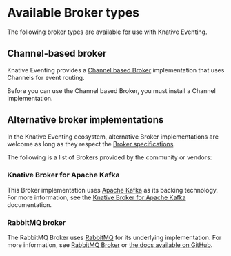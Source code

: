 # Available Broker types

The following broker types are available for use with Knative Eventing.

## Channel-based broker

Knative Eventing provides a [Channel based Broker](./channel-based-broker/README.md) implementation that uses Channels for event routing.

Before you can use the Channel based Broker, you must install a Channel implementation.

## Alternative broker implementations

In the Knative Eventing ecosystem, alternative Broker implementations are welcome as long as they respect the [Broker specifications](https://github.com/knative/specs/blob/main/specs/eventing/control-plane.md#broker-lifecycle).

The following is a list of Brokers provided by the community or vendors:

### Knative Broker for Apache Kafka

This Broker implementation uses [Apache Kafka](https://kafka.apache.org/) as its backing technology. For more information, see the [Knative Broker for Apache Kafka](./kafka-broker/README.md) documentation.

### RabbitMQ broker

The RabbitMQ Broker uses [RabbitMQ](https://www.rabbitmq.com/) for its underlying implementation.
For more information, see [RabbitMQ Broker](./rabbitmq-broker/README.md) or [the docs available on GitHub](https://github.com/knative-extension/eventing-rabbitmq).
